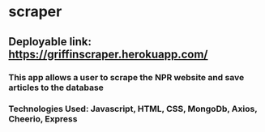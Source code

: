 # scraper

## Deployable link: https://griffinscraper.herokuapp.com/

### This app allows a user to scrape the NPR website and save articles to the database

### Technologies Used: Javascript, HTML, CSS, MongoDb, Axios, Cheerio, Express
